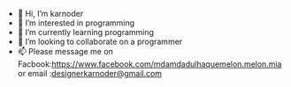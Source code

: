 - 👋 Hi, I’m karnoder
- 👀 I’m interested in programming
- 🌱 I’m currently learning programming
- 💞️ I’m looking to collaborate on a programmer
- 📫 Please message me on Facbook:https://www.facebook.com/mdamdadulhaquemelon.melon.mia or email :designerkarnoder@gmail.com

<!---
karnoder is a ✨ brand ✨ repository because its `README.md` (this file) appears on your GitHub profile.
You can click the Preview link to take a look at your changes.
--->
